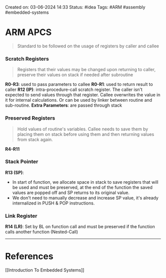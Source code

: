 Created on: 03-06-2024 14:33
Status: #idea
Tags: #ARM #assembly #embedded-systems 
# ARM APCS
> Standard to be followed on the usage of registers by caller and callee
### Scratch Registers
>Registers that their values may be changed upon returning to caller, preserve their values on stack if needed after subroutine

__R0-R3__: used to pass parameters to callee
__R0-R1__: used to return result to caller
__R12 (IP)__: intra-procedure-call scratch register. The caller isn't expected to send values through that register. Callee overwrites the value in it for internal calculations. Or can be used by linker between routine and sub-routine.
__Extra Parameters__: are passed through stack 
### Preserved Registers
> Hold values of routine's variables. Callee needs to save them by placing them on stack before using them and then returning values from stack again.

__R4-R11__
### Stack Pointer
__R13 (SP)__: 
- In start of function, we allocate space in stack to save registers that will be used and must be preserved, at the end of the function the saved values are popped off and SP returns to its original value.
- We don't need to manually decrease and increase SP value, it's already internalized in PUSH & POP instructions.
### Link Register
__R14 (LR)__: Set by BL on function call and must be preserved if the function calls another function (Nested-Call)


-----------------
# References
[[Introduction To Embedded Systems]]